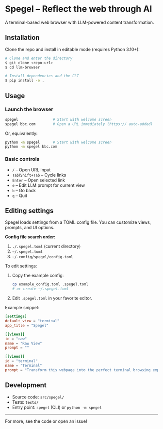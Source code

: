# Spegel – Reflect the web through AI

A terminal-based web browser with LLM-powered content transformation.

## Installation

Clone the repo and install in editable mode (requires Python 3.10+):

```bash
# Clone and enter the directory
$ git clone <repo-url>
$ cd llm-browser

# Install dependencies and the CLI
$ pip install -e .
```

## Usage

### Launch the browser

```bash
spegel                # Start with welcome screen
spegel bbc.com        # Open a URL immediately (https:// auto-added)
```

Or, equivalently:

```bash
python -m spegel      # Start with welcome screen
python -m spegel bbc.com
```

### Basic controls
- `/`         – Open URL input
- `Tab`/`Shift+Tab` – Cycle links
- `Enter`     – Open selected link
- `e`         – Edit LLM prompt for current view
- `b`         – Go back
- `q`         – Quit

## Editing settings

Spegel loads settings from a TOML config file. You can customize views, prompts, and UI options.

**Config file search order:**
1. `./.spegel.toml` (current directory)
2. `~/.spegel.toml`
3. `~/.config/spegel/config.toml`

To edit settings:
1. Copy the example config:
   ```bash
   cp example_config.toml .spegel.toml
   # or create ~/.spegel.toml
   ```
2. Edit `.spegel.toml` in your favorite editor.

Example snippet:
```toml
[settings]
default_view = "terminal"
app_title = "Spegel"

[[views]]
id = "raw"
name = "Raw View"
prompt = ""

[[views]]
id = "terminal"
name = "Terminal"
prompt = "Transform this webpage into the perfect terminal browsing experience! ..."
```

## Development
- Source code: `src/spegel/`
- Tests: `tests/`
- Entry point: `spegel` (CLI) or `python -m spegel`

---

For more, see the code or open an issue!
